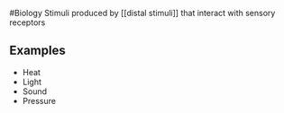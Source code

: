 #Biology
Stimuli produced by [[distal stimuli]] that interact with sensory receptors
## Examples
* Heat
* Light
* Sound
* Pressure